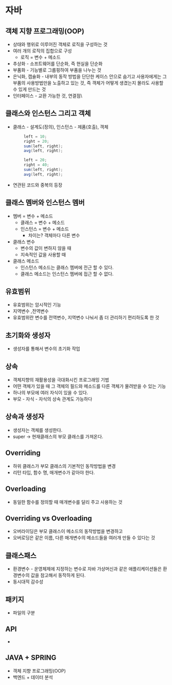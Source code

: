 # 자바



## 객체 지향 프로그래밍(OOP)



* 상태와 행위로 이루어진 객체로 로직을 구성하는 것
* 여러 개의 로직의 집합으로 구성
  * 로직 = 변수 + 메소드
* 추상화 - 소프트웨어를 단순화, 즉 현실을 단순화
* 부품화 - 기능별로 그룹핑하여 부품을 나누는 것
* 은닉화, 캡슐화 - 내부의 동작 방법을 단단한 케이스 안으로 숨기고 사용자에게는 그 부품의 사용방법만을 노출하고 있는 것, 즉 객체가 어떻게 생겼는지 몰라도 사용할 수 있게 만드는 것
* 인터페이스 - 교환 가능한 것, 연결점\



## 클래스와 인스턴스 그리고 객체

* 클래스 - 설계도(정의), 인스턴스 - 제품(호출), 객체

```java
        left = 10;
        right = 20;
        sum(left, right);
        avg(left, right);

        left = 20;
        right = 40;
        sum(left, right);
        avg(left, right);
```



* 연관된 코드와 중복의 등장



## 클래스 멤버와 인스턴스 멤버

* 멤버 = 변수 + 메소드
  * 클래스 = 변수 + 메소드
  * 인스턴스 = 변수 + 메소드
    *  차이는?  객체마다 다른 변수
* 클래스 변수 
  * 변수의 값이 변하지 않을 때
  * 지속적인 값을 사용할 때
* 클래스 메소드
  * 인스턴스 메소드는 클래스 멤버에 전근 할 수 있다.
  * 클래스 메소드는 인스턴스 멤버에 접근 할 수 없다.



## 유효범위

* 유효범위는 암시적인 기능
* 지역변수 ,전역변수
* 유효범위란 변수를 전역변수, 지역변수 나눠서 좀 더 관리하기 편리하도록 한 것



## 초기화와 생성자

* 생성자를 통해서 변수의 초기화 작업



## 상속

* 객체지향의 재활용성을 극대화시킨 프로그래밍 기법
* 어떤 객체가 있을 때 그 객체의 필드와 메소드를 다른 객체가 물려받을 수 있는 기능
* 하나의 부모에 여러 자식이 있을 수 있다.
* 부모 - 자식 - 자식의 상속 관계도 가능하다



## 상속과 생성자

* 생성자는 객체를 생성한다.
* super -> 현재클래스의 부모 클래스를 가져온다.



## Overriding

* 하위 클래스가 부모 클래스의 기본적인 동작방법을 변경
* 리턴 타입, 함수 명, 매개변수가 같아야 한다.



## Overloading

* 동일한 함수를 정의할 때 매개변수를 달리 주고 사용하는 것



## Overriding vs Overloading

* 오버라이딩은 부모 클래스이 메소드의 동작방법을 변경하고
* 오버로딩은 같은 이름, 다른 매개변수의 메소드들을 여러개 만들 수 있다는 것



## 클래스패스

* 환경변수 - 운영체제에 지정하는 변수로 자바 가상머신과 같은 애플리케이션들은 환경변수의 값을 참고해서 동작하게 된다.
* 동시대적 감수성



## 패키지

* 파일의 구분



## API

* 

## JAVA + SPRING

* 객체 지향 프로그래밍(OOP)
* 백엔드 + 데이터 분석



